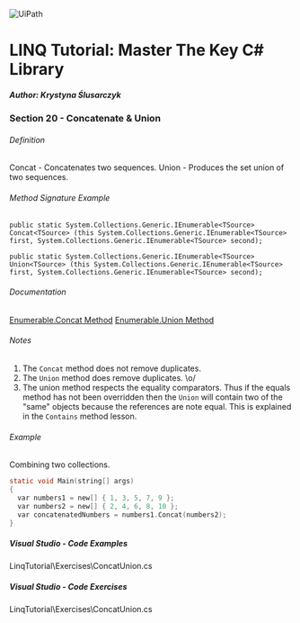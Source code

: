 ![UiPath](https://shonharsh.github.io/curriculum-vitae/Images/GitHub-Banner-CSharp-02.png)

# LINQ Tutorial: Master The Key C# Library

##### Author: Krystyna Ślusarczyk

### Section 20 - Concatenate & Union

###### Definition
Concat - Concatenates two sequences.
Union - Produces the set union of two sequences.

###### Method Signature Example
`public static System.Collections.Generic.IEnumerable<TSource> Concat<TSource> (this System.Collections.Generic.IEnumerable<TSource> first, System.Collections.Generic.IEnumerable<TSource> second);`

`public static System.Collections.Generic.IEnumerable<TSource> Union<TSource> (this System.Collections.Generic.IEnumerable<TSource> first, System.Collections.Generic.IEnumerable<TSource> second);`

###### Documentation
[Enumerable.Concat<TSource> Method](https://learn.microsoft.com/en-us/dotnet/api/system.linq.enumerable.concat) 
[Enumerable.Union Method](https://learn.microsoft.com/en-us/dotnet/api/system.linq.enumerable.union)

###### Notes
1. The `Concat` method does not remove duplicates.
2. The `Union` method does remove duplicates.  \o/
3. The union method respects the equality comparators.  Thus if the equals method has not been overridden then the `Union` will contain two of the "same" objects because the references are note equal.  This is explained in the `Contains` method lesson.

###### Example
Combining two collections.

```c
static void Main(string[] args)
{
  var numbers1 = new[] { 1, 3, 5, 7, 9 };
  var numbers2 = new[] { 2, 4, 6, 8, 10 };
  var concatenatedNumbers = numbers1.Concat(numbers2);
}
```

##### Visual Studio - Code Examples

LinqTutorial\Exercises\ConcatUnion.cs

##### Visual Studio - Code Exercises

LinqTutorial\Exercises\ConcatUnion.cs
